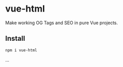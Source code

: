 # vue-html
Make working OG Tags and SEO in pure Vue projects.

## Install
```bash
npm i vue-html
```

...
